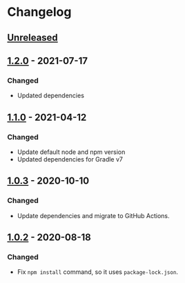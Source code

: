 # Changelog

## [Unreleased]

## [1.2.0] - 2021-07-17
### Changed
- Updated dependencies

## [1.1.0] - 2021-04-12
### Changed
- Update default node and npm version
- Updated dependencies for Gradle v7

## [1.0.3] - 2020-10-10
### Changed
- Update dependencies and migrate to GitHub Actions.

## [1.0.2] - 2020-08-18
### Changed
- Fix `npm install` command, so it uses `package-lock.json`.

[Unreleased]: https://github.com/coditory/gradle-webjar-plugin/compare/v1.2.0...HEAD
[1.2.0]: https://github.com/coditory/gradle-webjar-plugin/compare/v1.1.0...v1.2.0
[1.1.0]: https://github.com/coditory/gradle-webjar-plugin/compare/v1.0.3...v1.1.0
[1.0.3]: https://github.com/coditory/gradle-webjar-plugin/compare/v1.0.2...v1.0.3
[1.0.2]: https://github.com/coditory/gradle-webjar-plugin/compare/v1.0.1...v1.0.2
